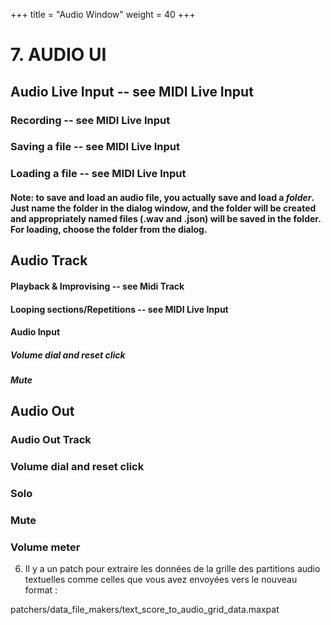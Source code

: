 +++
title = "Audio Window"
weight = 40
+++


# 7. AUDIO UI

## Audio Live Input -- see MIDI Live Input
### Recording -- see MIDI Live Input
### Saving a file -- see MIDI Live Input
### Loading a file -- see MIDI Live Input
#### Note: to save and load an audio file, you actually save and load a <i>folder</i>. Just name the folder in the dialog window, and the folder will be created and appropriately named files (.wav and .json) will be saved in the folder. For loading, choose the folder from the dialog.

## Audio Track
#### Playback & Improvising -- see Midi Track

#### Looping sections/Repetitions -- see MIDI Live Input
#### Audio Input
##### Volume dial and reset click
##### Mute


## Audio Out
### Audio Out Track
### Volume dial and reset click
### Solo
### Mute
### Volume meter


6. Il y a un patch pour extraire les données de la grille des partitions audio textuelles comme celles que vous avez envoyées vers le nouveau format :

patchers/data_file_makers/text_score_to_audio_grid_data.maxpat